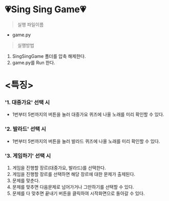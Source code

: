 # **💗Sing  Sing  Game💗**
>실행 파일이름
- game.py
>실행방법
1. SingSingGame 폴더를 압축 해제한다.
2. game.py를 Run 한다.

# <특징>

### **'1. 대중가요' 선택 시** ###
- 1번부터 5번까지의 버튼을 눌러 대중가요 퀴즈에 나올 노래를 미리 확인할 수 있다.

### **'2. 발라드' 선택 시** ###
- 1번부터 5번까지의 버튼을 눌러 발라드 퀴즈에 나올 노래를 미리 확인할 수 있다.

### **'3. 게임하기' 선택 시** ###
1) 게임을 진행할 장르(대중가요, 발라드)를 선택한다. 
2) 게임을 진행할 장르를 선택하면 해당 장르에 대한 문제가 출제된다.
3) 문제를 맞춘다.
4) 문제를 맞추면 다음문제로 넘어가거나 그만하기를 선택할 수 있다.
5) 문제를 다 맞추면 끝내기 버튼을 클릭하여 시작화면으로 돌아갈 수 있다.
